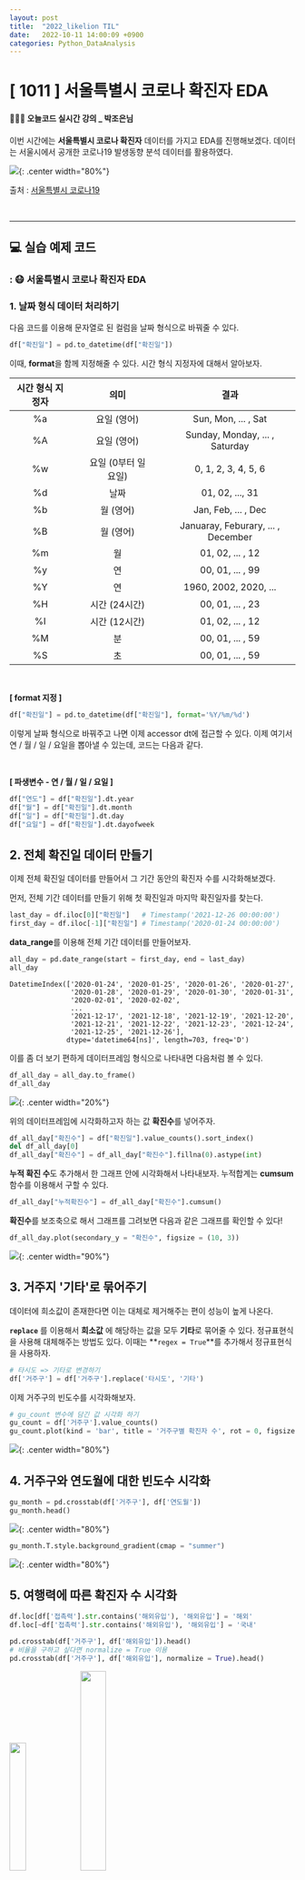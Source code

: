 ```yaml
---
layout: post
title:  "2022_likelion TIL"
date:   2022-10-11 14:00:09 +0900
categories: Python_DataAnalysis
---
```

# [ 1011 ] 서울특별시 코로나 확진자 EDA
#### 👩🏻‍💻 오늘코드 실시간 강의 _ 박조은님
이번 시간에는 **서울특별시 코로나 확진자** 데이터를 가지고 EDA를 진행해보겠다. 데이터는 서울시에서 공개한 코로나19 발생동향 분석 데이터를 활용하였다.

![](/assets/img/img_221011/seoul_corona.png){: .center width="80%"}

출처 : [서울특별시 코로나19](http://www.seoul.go.kr/coronaV/coronaStatus.do)

<!-- 📙 이번 포스트에서는 **이론 및 개념**을 중심적으로 다룰 예정이다. -->

<br/>

***

<!-- ## 📙 이론 및 개념 -->

## 💻 실습 예제 코드
### : 😷 서울특별시 코로나 확진자 EDA

### 1. 날짜 형식 데이터 처리하기

다음 코드를 이용해 문자열로 된 컬럼을 날짜 형식으로 바꿔줄 수 있다.

```python
df["확진일"] = pd.to_datetime(df["확진일"])
```

이때, **format**을 함께 지정해줄 수 있다. 시간 형식 지정자에 대해서 알아보자.


|시간 형식 지정자| &nbsp; |의미| &nbsp; |결과|
|:---:|---|:---:|---|:---:|
|%a||요일 (영어)| |Sun, Mon, ... , Sat|
|%A||요일 (영어)||Sunday, Monday, ... , Saturday|
|%w||요일 (0부터 일요일)||0, 1, 2, 3, 4, 5, 6|
|%d||날짜||01, 02, ..., 31|
|%b||월 (영어)||Jan, Feb, ... , Dec|
|%B||월 (영어)||Januaray, Feburary, ... , December|
|%m||월||01, 02, ... , 12|
|%y||연||00, 01, ... , 99|
|%Y||연||1960, 2002, 2020, ... |
|%H||시간 (24시간)||00, 01, ... , 23|
|%I||시간 (12시간)||01, 02, ... , 12|
|%M||분||00, 01, ... , 59|
|%S||초||00, 01, ... , 59|

<br/>

**[ format 지정 ]**
```python
df["확진일"] = pd.to_datetime(df["확진일"], format='%Y/%m/%d')
```

이렇게 날짜 형식으로 바꿔주고 나면 이제 accessor dt에 접근할 수 있다. 이제 여기서 연 / 월 / 일 / 요일을 뽑아낼 수 있는데, 코드는 다음과 같다. 

<br/>

**[ 파생변수 - 연 / 월 / 일 / 요일 ]**
```python
df["연도"] = df["확진일"].dt.year
df["월"] = df["확진일"].dt.month
df["일"] = df["확진일"].dt.day
df["요일"] = df["확진일"].dt.dayofweek
```

## 2. 전체 확진일 데이터 만들기
이제 전체 확진일 데이터를 만들어서 그 기간 동안의 확진자 수를 시각화해보겠다.

먼저, 전체 기간 데이터를 만들기 위해 첫 확진일과 마지막 확진일자를 찾는다.

```python
last_day = df.iloc[0]["확진일"]   # Timestamp('2021-12-26 00:00:00')
first_day = df.iloc[-1]["확진일"] # Timestamp('2020-01-24 00:00:00')
```

**data_range**를 이용해 전체 기간 데이터를 만들어보자. 

```python
all_day = pd.date_range(start = first_day, end = last_day)
all_day
```
```
DatetimeIndex(['2020-01-24', '2020-01-25', '2020-01-26', '2020-01-27',
               '2020-01-28', '2020-01-29', '2020-01-30', '2020-01-31',
               '2020-02-01', '2020-02-02',
               ...
               '2021-12-17', '2021-12-18', '2021-12-19', '2021-12-20',
               '2021-12-21', '2021-12-22', '2021-12-23', '2021-12-24',
               '2021-12-25', '2021-12-26'],
              dtype='datetime64[ns]', length=703, freq='D')
```

이를 좀 더 보기 편하게 데이터프레임 형식으로 나타내면 다음처럼 볼 수 있다.

```python
df_all_day = all_day.to_frame()
df_all_day
```

![](/assets/img/img_221011/df_all_day.png){: .center  width="20%"}

위의 데이터프레임에 시각화하고자 하는 값 **확진수**를 넣어주자.

```python
df_all_day["확진수"] = df["확진일"].value_counts().sort_index()
del df_all_day[0]
df_all_day["확진수"] = df_all_day["확진수"].fillna(0).astype(int)
```

**누적 확진 수**도 추가해서 한 그래프 안에 시각화해서 나타내보자. 누적합계는 **cumsum** 함수를 이용해서 구할 수 있다.

```python
df_all_day["누적확진수"] = df_all_day["확진수"].cumsum()
```

**확진수**를 보조축으로 해서 그래프를 그려보면 다음과 같은 그래프를 확인할 수 있다!

```python
df_all_day.plot(secondary_y = "확진수", figsize = (10, 3))
```
![](/assets/img/img_221011/sum_cumsum.png){: .center width="90%"}



## 3. 거주지 '기타'로 묶어주기
데이터에 희소값이 존재한다면 이는 대체로 제거해주는 편이 성능이 높게 나온다. 

**`replace`** 를 이용해서 **희소값** 에 해당하는 값을 모두 **기타**로 묶어줄 수 있다. 정규표현식을 사용해 대체해주는 방법도 있다. 이때는 **`regex = True`**를 추가해서 정규표현식을 사용하자.

```python
# 타시도 => 기타로 변경하기
df['거주구'] = df['거주구'].replace('타시도', '기타')
```

이제 거주구의 빈도수를 시각화해보자.

```python
# gu_count 변수에 담긴 값 시각화 하기
gu_count = df['거주구'].value_counts()
gu_count.plot(kind = 'bar', title = '거주구별 확진자 수', rot = 0, figsize = (15,10))
```

![](/assets/img/img_221011/gu_counts.png){: .center width="80%"}

## 4. 거주구와 연도월에 대한 빈도수 시각화

```python
gu_month = pd.crosstab(df['거주구'], df['연도월'])
gu_month.head()
```

![](/assets/img/img_221011/gu_month.png){: .center width="80%"}

```python
gu_month.T.style.background_gradient(cmap = "summer")
```

![](/assets/img/img_221011/gu_month_summer.png){: .center width="80%"}

## 5. 여행력에 따른 확진자 수 시각화

```python
df.loc[df['접촉력'].str.contains('해외유입'), '해외유입'] = '해외'
df.loc[~df['접촉력'].str.contains('해외유입'), '해외유입'] = '국내'
```

```python
pd.crosstab(df['거주구'], df['해외유입']).head()
# 비율을 구하고 싶다면 normalize = True 이용
pd.crosstab(df['거주구'], df['해외유입'], normalize = True).head()
```
<p align='center'>

<img src = '/assets/img/img_221011/gu_travel.png' width='24%'> <img src = '/assets/img/img_221011/gu_travel_ratio.png' width='30%'> 
<!-- ![](/assets/img/img_221011/gu_month_summer.png){: width="30%"}![](/assets/img/img_221011/gu_month_summer.png){:  width="30%"} -->

</p>

```python
pd.crosstab(df['거주구'], df['해외유입']).plot(kind = 'bar', rot = 0, stacked = True, figsize = (15, 10), legend = 'reverse')
```

![](/assets/img/img_221011/gu_travel_stacked.png){: .center width="80%"}

## 6. 거주구에 따른 요일별 확진자 빈도수

```python
df_gu_weekday = pd.pivot_table(data = df, index = '거주구', columns = '요일명', values = '환자', aggfunc = 'count')
df_gu_weekday[weekday_list].style.bar()
```

![](/assets/img/img_221011/df_gu_weekday.png){: .center width="80%"}

## 7. 연도 - 월 - 환자 수

```python
df.groupby(['연도', '월'])['환자'].count().unstack(level=-1)
```

![](/assets/img/img_221011/year_month_patient.png){: .center width="80%"}



### 다음 포스트에서 만나요 🙌


<br/>

***

## 참고 <br/>

### 🤔 str.replace와 replace 차이점
**<mark style='background-color: #f5f0ff'>str.replace</mark>**는 **<font color='red'>일부</font>만 일치**해도 replace해주고, **<mark style='background-color: #f5f0ff'>replace</mark>**는 **<font color='red'>전체</font>가 일치**해야 replace를 해준다. <br/>
replace는 **dataframe**과 **series**에 모두 사용가능하며, str.replace는 **Series에만** 사용 가능하다.


### 🤔 치사율을 구할 땐 normalize = True로 비율을 구하면 안된다?
**사망**에 대해 **normalize = True**로 비율을 구하면 전체 사망자 수에 대한 비율을 구하는 것으로, 치사율과는 다른 값을 나타낸다. 치사율은 **`사망자 수 / (퇴원환자 수 + 사망자 수) * 100`**으로 구한다.

### 🤔 regex = True 써주는 이유?
나중에 **regex = False** 인 경우가 **default**로 바뀔 수도 있다.
```
FutureWarning: The default value of regex will change from True to False in a future version.
```

### 출처

[판다스 - to_datetime : format, dt](https://steadiness-193.tistory.com/171)

<!-- ### 🐾　　🐾
### 🐾　　🐾
### 🐾　　🐾
### 🐾　　🐾
### 🐾　　🐾
### 🐾　　🐾 
<font color='dodgerblue'> 예쁜 파랑 </font>
<font color='lightgray'>Miss</font>
<mark style='background-color: #f1f8ff'> 연한 파랑 </mark>
<mark style='background-color: #fff5b1'> 연한 노랑 </mark>
<mark style='background-color: #ffdce0'> 연한 빨강 </mark>
<mark style='background-color: #dcffe4'> 연한 초록 </mark>
<mark style='background-color: #f5f0ff'> 연한 보라 </mark>
<mark style='background-color: #f6f8fa'> 연한 회색 </mark>
-->
